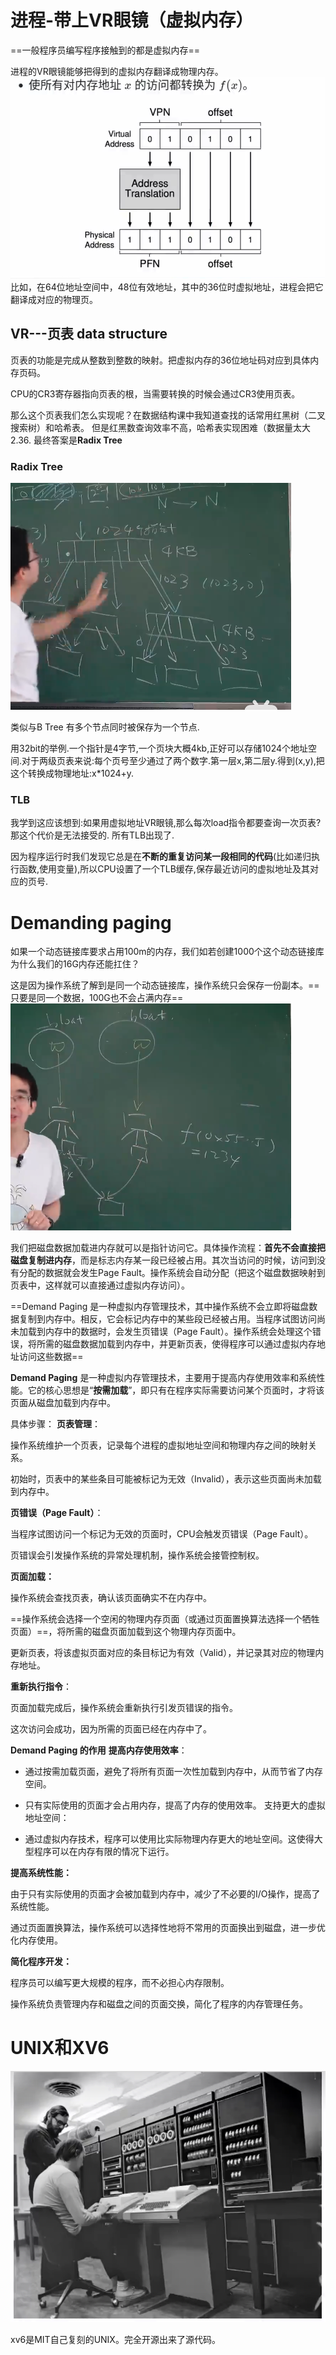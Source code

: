 # 进程-带上VR眼镜（虚拟内存）
==一般程序员编写程序接触到的都是虚拟内存==

进程的VR眼镜能够把得到的虚拟内存翻译成物理内存。
![Alt text](image-55.png)
比如，在64位地址空间中，48位有效地址，其中的36位时虚拟地址，进程会把它翻译成对应的物理页。

##  VR---页表 data structure
页表的功能是完成从整数到整数的映射。把虚拟内存的36位地址码对应到具体内存页码。

CPU的CR3寄存器指向页表的根，当需要转换的时候会通过CR3使用页表。

那么这个页表我们怎么实现呢？在数据结构课中我知道查找的话常用红黑树（二叉搜索树）和哈希表。 但是红黑数查询效率不高，哈希表实现困难（数据量太大 2.36. 最终答案是**Radix Tree**


### Radix Tree

![Alt text](image-56.png)

类似与B Tree 有多个节点同时被保存为一个节点.

用32bit的举例.一个指针是4字节,一个页块大概4kb,正好可以存储1024个地址空间.对于两级页表来说:每个页号至少通过了两个数字.第一层x,第二层y.得到(x,y),把这个转换成物理地址:x*1024+y.

### TLB
我学到这应该想到:如果用虚拟地址VR眼镜,那么每次load指令都要查询一次页表? 那这个代价是无法接受的.  所有TLB出现了.

因为程序运行时我们发现它总是在**不断的重复访问某一段相同的代码**(比如递归执行函数,使用变量),所以CPU设置了一个TLB缓存,保存最近访问的虚拟地址及其对应的页号.

# Demanding paging 
如果一个动态链接库要求占用100m的内存，我们如若创建1000个这个动态链接库为什么我们的16G内存还能扛住？

这是因为操作系统了解到是同一个动态链接库，操作系统只会保存一份副本。==只要是同一个数据，100G也不会占满内存==
![Alt text](image-57.png)

我们把磁盘数据加载进内存就可以是指针访问它。具体操作流程：**首先不会直接把磁盘复制进内存**，而是标志内存某一段已经被占用。其次当访问的时候，访问到没有分配的数据就会发生Page Fault。操作系统会自动分配（把这个磁盘数据映射到页表中，这样就可以直接通过虚拟内存访问）。

==Demand Paging 是一种虚拟内存管理技术，其中操作系统不会立即将磁盘数据复制到内存中。相反，它会标记内存中的某些段已经被占用。当程序试图访问尚未加载到内存中的数据时，会发生页错误（Page Fault）。操作系统会处理这个错误，将所需的磁盘数据加载到内存中，并更新页表，使得程序可以通过虚拟内存地址访问这些数据==


**Demand Paging** 是一种虚拟内存管理技术，主要用于提高内存使用效率和系统性能。它的核心思想是“**按需加载**”，即只有在程序实际需要访问某个页面时，才将该页面从磁盘加载到内存中。

具体步骤：
**页表管理**：

操作系统维护一个页表，记录每个进程的虚拟地址空间和物理内存之间的映射关系。

初始时，页表中的某些条目可能被标记为无效（Invalid），表示这些页面尚未加载到内存中。

**页错误（Page Fault）**：

当程序试图访问一个标记为无效的页面时，CPU会触发页错误（Page Fault）。

页错误会引发操作系统的异常处理机制，操作系统会接管控制权。

**页面加载：**

操作系统会查找页表，确认该页面确实不在内存中。

==操作系统会选择一个空闲的物理内存页面（或通过页面置换算法选择一个牺牲页面）==，将所需的磁盘页面加载到这个物理内存页面中。

更新页表，将该虚拟页面对应的条目标记为有效（Valid），并记录其对应的物理内存地址。

**重新执行指令**：

页面加载完成后，操作系统会重新执行引发页错误的指令。

这次访问会成功，因为所需的页面已经在内存中了。

**Demand Paging 的作用**
**提高内存使用效率**：
- 通过按需加载页面，避免了将所有页面一次性加载到内存中，从而节省了内存空间。

- 只有实际使用的页面才会占用内存，提高了内存的使用效率。
支持更大的虚拟地址空间：

- 通过虚拟内存技术，程序可以使用比实际物理内存更大的地址空间。这使得大型程序可以在内存有限的情况下运行。

**提高系统性能：**

由于只有实际使用的页面才会被加载到内存中，减少了不必要的I/O操作，提高了系统性能。

通过页面置换算法，操作系统可以选择性地将不常用的页面换出到磁盘，进一步优化内存使用。

**简化程序开发：**

程序员可以编写更大规模的程序，而不必担心内存限制。

操作系统负责管理内存和磁盘之间的页面交换，简化了程序的内存管理任务。

# UNIX和XV6
![Alt text](image-58.png)

xv6是MIT自己复刻的UNIX。完全开源出来了源代码。